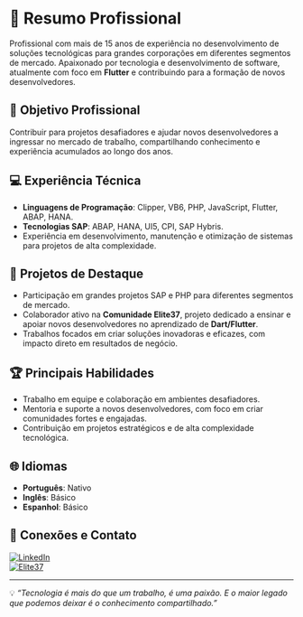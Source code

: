 # 🌟 Resumo Profissional  

Profissional com mais de 15 anos de experiência no desenvolvimento de soluções tecnológicas para grandes corporações em diferentes segmentos de mercado. Apaixonado por tecnologia e desenvolvimento de software, atualmente com foco em **Flutter** e contribuindo para a formação de novos desenvolvedores.  

## 🎯 Objetivo Profissional  
Contribuir para projetos desafiadores e ajudar novos desenvolvedores a ingressar no mercado de trabalho, compartilhando conhecimento e experiência acumulados ao longo dos anos.  

## 💻 Experiência Técnica  
- **Linguagens de Programação**: Clipper, VB6, PHP, JavaScript, Flutter, ABAP, HANA.  
- **Tecnologias SAP**: ABAP, HANA, UI5, CPI, SAP Hybris.  
- Experiência em desenvolvimento, manutenção e otimização de sistemas para projetos de alta complexidade.  

## 🚀 Projetos de Destaque  
- Participação em grandes projetos SAP e PHP para diferentes segmentos de mercado.  
- Colaborador ativo na **Comunidade Elite37**, projeto dedicado a ensinar e apoiar novos desenvolvedores no aprendizado de **Dart/Flutter**.  
- Trabalhos focados em criar soluções inovadoras e eficazes, com impacto direto em resultados de negócio.  

## 🏆 Principais Habilidades  
- Trabalho em equipe e colaboração em ambientes desafiadores.  
- Mentoria e suporte a novos desenvolvedores, com foco em criar comunidades fortes e engajadas.  
- Contribuição em projetos estratégicos e de alta complexidade tecnológica.  

## 🌐 Idiomas  
- **Português**: Nativo  
- **Inglês**: Básico  
- **Espanhol**: Básico  

## 🌟 Conexões e Contato  
[![LinkedIn](https://img.shields.io/badge/-LinkedIn-blue?style=flat&logo=linkedin&logoColor=white)](https://www.linkedin.com/in/valdir-giorgi-gon%C3%A7alves-46a48242/)  
[![Elite37](https://img.shields.io/badge/-Elite37-orange?style=flat&logo=googlechrome&logoColor=white)](https://www.elite37.com.br)  

---

💡 *“Tecnologia é mais do que um trabalho, é uma paixão. E o maior legado que podemos deixar é o conhecimento compartilhado.”*
